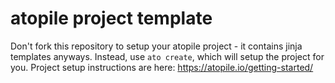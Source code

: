 # atopile project template

Don't fork this repository to setup your atopile project - it contains jinja templates anyways. Instead, use `ato create`, which will setup the project for you. Project setup instructions are here: https://atopile.io/getting-started/
